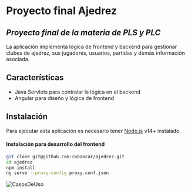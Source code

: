 # Proyecto final Ajedrez
## _Proyecto final de la materia de PLS y PLC_

La aplicación implementa lógica de frontend y backend para gestionar clubes de ajedrez, sus jugadores, usuarios, partidas y demás información asociada.

## Características
- Java Servlets para contralar la lógica en el backend
- Angular para diseño y lógica de frontend



## Instalación

Para ejecutar esta aplicación es necesario tener [Node.js](https://nodejs.org/) v14+ instalado.

#### Instalación para desarrollo del frontend

```sh
git clone git@github.com:rubancar/ajedrez.git
cd ajedrez
npm install
ng serve --proxy-config proxy.conf.json
```
![CasosDeUso](https://user-images.githubusercontent.com/32294802/147948481-12a3924d-91a8-4003-b3a4-076422337e61.PNG)
